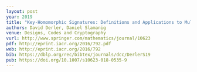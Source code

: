 ```yaml
---
layout: post
year: 2019
title: "Key-Homomorphic Signatures: Definitions and Applications to Multiparty Signatures and Non-Interactive Zero-Knowledge"
authors: David Derler, Daniel Slamanig
venue: Designs, Codes and Cryptography
vurl: http://www.springer.com/mathematics/journal/10623
pdf: http://eprint.iacr.org/2016/792.pdf
web: http://eprint.iacr.org/2016/792
bib: https://dblp.org/rec/bibtex/journals/dcc/DerlerS19
pub: https://doi.org/10.1007/s10623-018-0535-9
---
```


